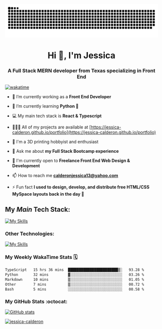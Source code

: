 <picture>
  <source
    media="(prefers-color-scheme: dark)"
    srcset="
      https://raw.githubusercontent.com/platane/snk/output/github-contribution-grid-snake-dark.svg
    "
  />
  <source
    media="(prefers-color-scheme: light)"
    srcset="
      https://raw.githubusercontent.com/platane/snk/output/github-contribution-grid-snake.svg
    "
  />
  <img
    alt="github contribution grid snake animation"
    src="https://raw.githubusercontent.com/platane/snk/output/github-contribution-grid-snake.svg"
  />
</picture>


<h1 align="center">Hi 👋, I'm Jessica</h1>
<h3 align="center">A Full Stack MERN developer from Texas specializing in Front End</h3>


<p align="center"> 

[![wakatime](https://wakatime.com/badge/user/b6f070f6-85e7-4ae8-8133-ec6407dead73.svg)](https://wakatime.com/@b6f070f6-85e7-4ae8-8133-ec6407dead73)
</p>

- 💼 I’m currently working as a **Front End Developer**

- 🌱 I’m currently learning **Python 🐍**

- 💻 My main tech stack is **React & Typescript**

- 👩🏻‍💻 All of my projects are available at [https://jessica-calderon.github.io/portfolio](https://jessica-calderon.github.io/portfolio)

- 🤖 I'm a 3D printing hobbyist and enthusiast

- 💬 Ask me about **my Full Stack Bootcamp experience**

- 📖 I'm currently open to **Freelance Front End Web Design & Development**

- 📫 How to reach me **calderonjessica13@yahoo.com**

- ⚡ Fun fact **I used to design, develop, and distribute free HTML/CSS MySpace layouts back in the day 🫣**


<h2>My <em>Main</em> Tech Stack:</h2>

[![My Skills](https://skillicons.dev/icons?i=react,typescript,tailwind,nodejs,github,html,css,vscode)](https://skillicons.dev)</span>

<h3>Other Technologies:</h3>
 
[![My Skills](https://skillicons.dev/icons?i=md,bootstrap,js,jquery,express,jest,mongodb,mysql,codepen,git,gitlab,heroku,ai,ps,bash,powershell,raspberrypi,regex,wordpress)](https://skillicons.dev)</span>
<div align='left'>
<h3>My Weekly WakaTime Stats 🗓</h3>

<!--START_SECTION:waka-->

```text
TypeScript   15 hrs 36 mins  ███████████████████████▒░   93.28 %
Python       32 mins         ▓░░░░░░░░░░░░░░░░░░░░░░░░   03.26 %
Markdown     10 mins         ▒░░░░░░░░░░░░░░░░░░░░░░░░   01.05 %
Other        7 mins          ▒░░░░░░░░░░░░░░░░░░░░░░░░   00.72 %
Bash         5 mins          ░░░░░░░░░░░░░░░░░░░░░░░░░   00.58 %
```

<!--END_SECTION:waka-->

<h3>My GitHub Stats :octocat:</h3>

[![GitHub stats](https://github-readme-stats.vercel.app/api?username=jessica-calderon&count_private=true&show_icons=true&theme=midnight-purple)](https://github.com/anuraghazra/github-readme-stats)
 
<a href="https://github.com/ryo-ma/github-profile-trophy"><img src="https://github-profile-trophy.vercel.app/?username=jessica-calderon&theme=dracula" alt="jessica-calderon" /></a> 
 </div>
